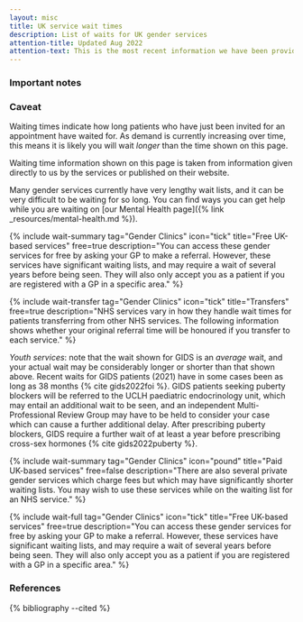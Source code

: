 ```yaml
---
layout: misc
title: UK service wait times
description: List of waits for UK gender services
attention-title: Updated Aug 2022
attention-text: This is the most recent information we have been provided with by each organisation as of 2022-08-01.
---
```


### Important notes

<section class="info">
<h3 id="caveat">Caveat</h3>
<p>Waiting times indicate how long patients who have just been invited for an appointment have waited for. As demand is currently increasing over time, this means it is likely you will wait <em>longer</em> than the time shown on this page.</p>
</section>

Waiting time information shown on this page is taken from information given directly to us by the services or published on their website.

Many gender services currently have very lengthy wait lists, and it can be very difficult to be waiting for so long. You can find ways you can get help while you are waiting on [our Mental Health page]({% link _resources/mental-health.md %}).

{% include wait-summary tag="Gender Clinics" icon="tick" title="Free UK-based services" free=true description="You can access these gender services for free by asking your GP to make a referral. However, these services have significant waiting lists, and may require a wait of several years before being seen. They will also only accept you as a patient if you are registered with a GP in a specific area." %}

{% include wait-transfer tag="Gender Clinics" icon="tick" title="Transfers" free=true description="NHS services vary in how they handle wait times for patients transferring from other NHS services. The following information shows whether your original referral time will be honoured if you transfer to each service." %}

*Youth services*: note that the wait shown for GIDS is an *average* wait, and your actual wait may be considerably longer or shorter than that shown above. Recent waits for GIDS patients (2021) have in some cases been as long as 38 months {% cite gids2022foi %}. GIDS patients seeking puberty blockers will be referred to the UCLH paediatric endocrinology unit, which may entail an additional wait to be seen, and an independent Multi-Professional Review Group may have to be held to consider your case which can cause a further additional delay. After prescribing puberty blockers, GIDS require a further wait of at least a year before prescribing cross-sex hormones {% cite gids2022puberty %}.

{% include wait-summary tag="Gender Clinics" icon="pound" title="Paid UK-based services" free=false description="There are also several private gender services which charge fees but which may have significantly shorter waiting lists. You may wish to use these services while on the waiting list for an NHS service." %}

{% include wait-full tag="Gender Clinics" icon="tick" title="Free UK-based services" free=true description="You can access these gender services for free by asking your GP to make a referral. However, these services have significant waiting lists, and may require a wait of several years before being seen. They will also only accept you as a patient if you are registered with a GP in a specific area." %}

### References

{% bibliography --cited %}
